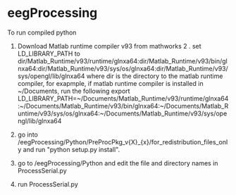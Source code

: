 # eegProcessing

To run compiled python

1. Download Matlab runtime compiler v93 from mathworks
2 . set LD_LIBRARY_PATH to dir/Matlab_Runtime/v93/runtime/glnxa64:dir/Matlab_Runtime/v93/bin/glnxa64:dir/Matlab_Runtime/v93/sys/os/glnxa64:dir/Matlab_Runtime/v93/sys/opengl/lib/glnxa64
  where dir is the directory to the matlab runtime compiler, for exapmple, if matlab runtime compiler is installed in \~/Documents, run the following
  export LD_LIBRARY_PATH=\~/Documents/Matlab_Runtime/v93/runtime/glnxa64:\~/Documents/Matlab_Runtime/v93/bin/glnxa64:\~/Documents/Matlab_Runtime/v93/sys/os/glnxa64:\~/Documents/Matlab_Runtime/v93/sys/opengl/lib/glnxa64

3. go into /eegProcessing/Python/PreProcPkg_v{X}_{x}/for_redistribution_files_only and run "python setup.py install".
4. go to /eegProcessing/Python and edit the file and directory names in ProcessSerial.py
5. run ProcessSerial.py
